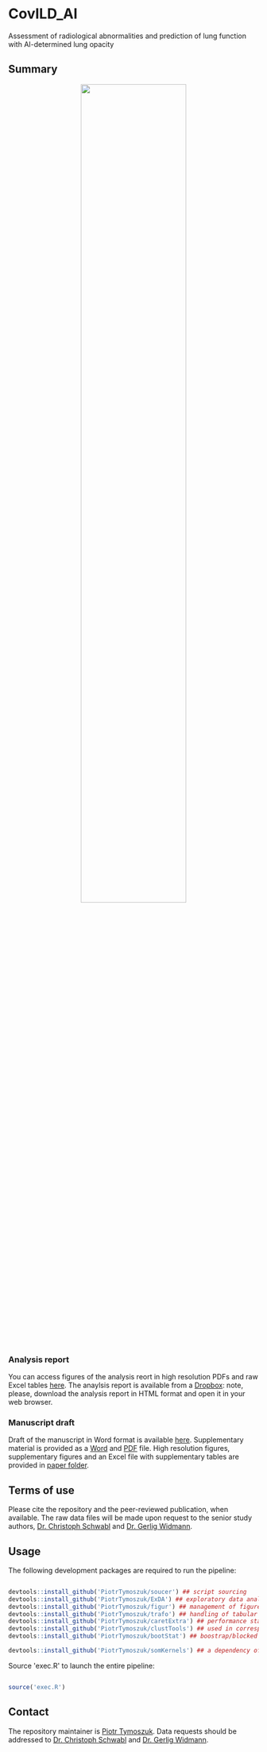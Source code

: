 # CovILD_AI
Assessment of radiological abnormalities and prediction of lung function with AI-determined lung opacity

## Summary

<p align = "center"> 
<img src = "https://github.com/PiotrTymoszuk/CovILD_AI/assets/80723424/ca6b16bc-fa19-4676-9163-cf889ef829ab" width = "65%">
</p>

### Analysis report

You can access figures of the analysis reort in high resolution PDFs and raw Excel tables [here](https://github.com/PiotrTymoszuk/CovILD_AI/tree/main/report). 
The anaylsis report is available from a [Dropbox](https://www.dropbox.com/scl/fo/k3pb2r24lvskfwg9yqfa5/h?rlkey=fixs1601asyzw6g5p7d5akewz&dl=0): note, please, download the analysis report in HTML format and open it in your web browser.

### Manuscript draft

Draft of the manuscript in Word format is available [here](https://github.com/PiotrTymoszuk/CovILD_AI/blob/main/paper/manuscript.docx). Supplementary material is provided as a [Word](https://github.com/PiotrTymoszuk/CovILD_AI/blob/main/paper/supplementary_material.docx) and [PDF](https://github.com/PiotrTymoszuk/CovILD_AI/blob/main/paper/supplementary_material.pdf) file. 
High resolution figures, supplementary figures and an Excel file with supplementary tables are provided in [paper folder](https://github.com/PiotrTymoszuk/CovILD_AI/tree/main/paper).

## Terms of use

Please cite the repository and the peer-reviewed publication, when available. The raw data files will be made upon request to the senior study authors, [Dr. Christoph Schwabl](mailto:christoph.schwabl@i-med.ac.at) and [Dr. Gerlig Widmann](mailto:gerlig.widmann@i-med.ac.at).

## Usage

The following development packages are required to run the pipeline:

```r

devtools::install_github('PiotrTymoszuk/soucer') ## script sourcing
devtools::install_github('PiotrTymoszuk/ExDA') ## exploratory data analysis and staristical hypothesis testing
devtools::install_github('PiotrTymoszuk/figur') ## management of figures and tables in Rmd documents
devtools::install_github('PiotrTymoszuk/trafo') ## handling of tabular data
devtools::install_github('PiotrTymoszuk/caretExtra') ## performance stats and visualization of caret models
devtools::install_github('PiotrTymoszuk/clustTools') ## used in correspondence analysis
devtools::install_github('PiotrTymoszuk/bootStat') ## boostrap/blocked bootstrap for ROC, interr-rater reliability stats and hypothesis testing

devtools::install_github('PiotrTymoszuk/somKernels') ## a dependency of `caretExtra`

```

Source 'exec.R' to launch the entire pipeline:

```r

source('exec.R')

```

## Contact

The repository maintainer is [Piotr Tymoszuk](mailto:piotr.s.tymoszuk@gmail.com). Data requests should be addressed to [Dr. Christoph Schwabl](mailto:christoph.schwabl@i-med.ac.at) and [Dr. Gerlig Widmann](mailto:gerlig.widmann@i-med.ac.at).

<br>
